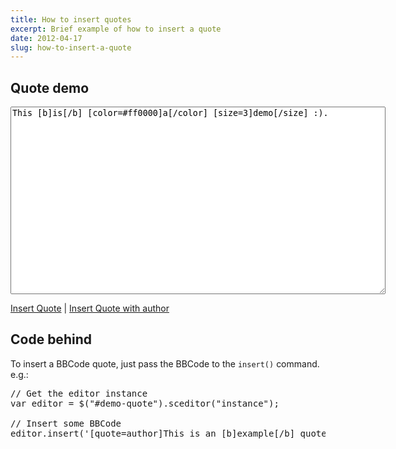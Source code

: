 ```yaml
---
title: How to insert quotes
excerpt: Brief example of how to insert a quote
date: 2012-04-17
slug: how-to-insert-a-quote
---
```

## Quote demo

<link rel="stylesheet" href="/minified/themes/default.min.css" type="text/css" media="all" />
<script type="text/javascript" src="/minified/jquery.sceditor.bbcode.min.js"> </script>
<script>$(function() {
	$("#demo-quote").sceditor({
		plugins: 'bbcode',
		style: "/minified/jquery.sceditor.default.min.css",
		emoticonsRoot: '/'
	});
});

function insertQuote(includeAuthor)
{
	// first get the editor's instance
	var editor = $("#demo-quote").sceditor("instance");

	// execute the insert command
	if(includeAuthor)
		editor.insert('[quote=author]This is an [b]example[/b] quote.[/quote]');
	else
		editor.insert('[quote]This is an [b]example[/b] quote.[/quote]');
}

</script>

<textarea style="width:600px; height:300px" id="demo-quote">This [b]is[/b] [color=#ff0000]a[/color] [size=3]demo[/size] :).</textarea>
<a href="javascript:insertQuote();">Insert Quote</a> | <a href="javascript:insertQuote(true);">Insert Quote with author</a>

## Code behind

To insert a BBCode quote, just pass the BBCode to the `insert()` command.
e.g.:

<pre class="prettyprint linenums">
// Get the editor instance
var editor = $("#demo-quote").sceditor("instance");

// Insert some BBCode
editor.insert('[quote=author]This is an [b]example[/b] quote.[/quote]');
</pre>

